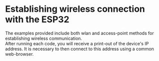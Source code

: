 # Establishing wireless connection with the ESP32

The examples provided include both wlan and access-point methods for establishing wireless communication. <br />
After running each code, you will receive a print-out of the device's IP address. It is necessary to then connect to this address using a common web-browser.
